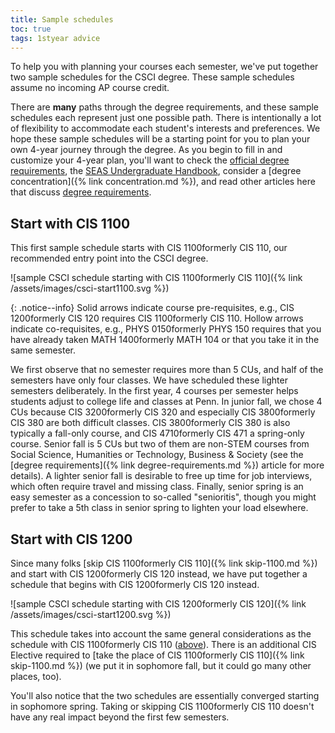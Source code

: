```yaml
---
title: Sample schedules
toc: true
tags: 1styear advice
---
```


To help you with planning your courses each semester, we've put together two sample schedules for the CSCI degree. These sample schedules assume no incoming AP course credit.

There are **many** paths through the degree requirements, and these sample schedules each represent just one possible path. There is intentionally a lot of flexibility to accommodate each student's interests and preferences. We hope these sample schedules will be a starting point for you to plan your own 4-year journey through the degree. As you begin to fill in and customize your 4-year plan, you'll want to check the [official degree requirements](https://www.cis.upenn.edu/undergraduate/advising/all-degree-requirements/csci-requirements-2020/), the [SEAS Undergraduate Handbook]({{page.links.seas_ugrad_hbook}}), consider a [degree concentration]({% link concentration.md %}), and read other articles here that discuss [degree requirements](/tag_index/#rules).

## Start with CIS 1100

This first sample schedule starts with <span class="tooltip">CIS 1100<span class="tooltiptext">formerly CIS 110</span></span>, our recommended entry point into the CSCI degree.

![sample CSCI schedule starting with <span class="tooltip">CIS 1100<span class="tooltiptext">formerly CIS 110</span></span>]({% link /assets/images/csci-start1100.svg %})

{: .notice--info}
Solid arrows indicate course pre-requisites, e.g., <span class="tooltip">CIS 1200<span class="tooltiptext">formerly CIS 120</span></span> requires <span class="tooltip">CIS 1100<span class="tooltiptext">formerly CIS 110</span></span>. Hollow arrows indicate co-requisites, e.g., <span class="tooltip">PHYS 0150<span class="tooltiptext">formerly PHYS 150</span></span> requires that you have already taken <span class="tooltip">MATH 1400<span class="tooltiptext">formerly MATH 104</span></span> or that you take it in the same semester.

We first observe that no semester requires more than 5 CUs, and half of the semesters have only four classes. We have scheduled these lighter semesters deliberately. In the first year, 4 courses per semester helps students adjust to college life and classes at Penn. In junior fall, we chose 4 CUs because <span class="tooltip">CIS 3200<span class="tooltiptext">formerly CIS 320</span></span> and especially <span class="tooltip">CIS 3800<span class="tooltiptext">formerly CIS 380</span></span> are both difficult classes. <span class="tooltip">CIS 3800<span class="tooltiptext">formerly CIS 380</span></span> is also typically a fall-only course, and <span class="tooltip">CIS 4710<span class="tooltiptext">formerly CIS 471</span></span> a spring-only course. Senior fall is 5 CUs but two of them are non-STEM courses from Social Science, Humanities or Technology, Business & Society (see the [degree requirements]({% link degree-requirements.md %}) article for more details). A lighter senior fall is desirable to free up time for job interviews, which often require travel and missing class. Finally, senior spring is an easy semester as a concession to so-called "senioritis", though you might prefer to take a 5th class in senior spring to lighten your load elsewhere.

## Start with CIS 1200

Since many folks [skip <span class="tooltip">CIS 1100<span class="tooltiptext">formerly CIS 110</span></span>]({% link skip-1100.md %}) and start with <span class="tooltip">CIS 1200<span class="tooltiptext">formerly CIS 120</span></span> instead, we have put together a schedule that begins with <span class="tooltip">CIS 1200<span class="tooltiptext">formerly CIS 120</span></span> instead.

![sample CSCI schedule starting with <span class="tooltip">CIS 1200<span class="tooltiptext">formerly CIS 120</span></span>]({% link /assets/images/csci-start1200.svg %})

This schedule takes into account the same general considerations as the schedule with <span class="tooltip">CIS 1100<span class="tooltiptext">formerly CIS 110</span></span> ([above](#start-with-cis-1100)). There is an additional CIS Elective required to [take the place of <span class="tooltip">CIS 1100<span class="tooltiptext">formerly CIS 110</span></span>]({% link skip-1100.md %}) (we put it in sophomore fall, but it could go many other places, too).

You'll also notice that the two schedules are essentially converged starting in sophomore spring. Taking or skipping <span class="tooltip">CIS 1100<span class="tooltiptext">formerly CIS 110</span></span> doesn't have any real impact beyond the first few semesters. 